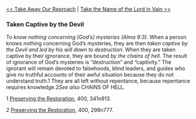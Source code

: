 [<< Take Away Our Reproach](Take%20Away%20Our%20Reproach.md)  |  [Take the Name of the Lord in Vain >>](Take%20the%20Name%20of%20the%20Lord%20in%20Vain.md)

### Taken Captive by the Devil
To *know nothing concerning [God’s] mysteries *(Alma 9:3)*.* When a person knows nothing concerning God’s mysteries, they are then *taken captive by the Devil and led by his will down to destruction*. When they are taken captive by their ignorance, they are bound *by the chains of hell*. The result of ignorance of God’s mysteries is “destruction” and “captivity.” The ignorant will remain devoted to falsehoods, blind leaders, and guides who give no truthful accounts of their awful situation because they do not understand truth.1 They are all left without repentance, because repentance requires knowledge.2*See also* CHAINS OF HELL.



1
[Preserving the Restoration](#), 400, 341n913.


2
[Preserving the Restoration](#), 400, 298n777.